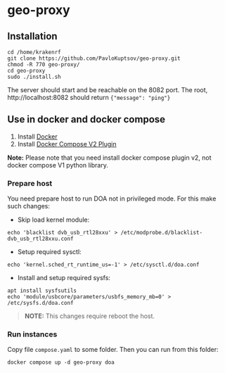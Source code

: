 # geo-proxy

## Installation
```
cd /home/krakenrf
git clone https://github.com/PavloKuptsov/geo-proxy.git
chmod -R 770 geo-proxy/
cd geo-proxy
sudo ./install.sh
```

The server should start and be reachable on the 8082 port. The root, http://localhost:8082 should return
`{"message": "ping"}`

## Use in docker and docker compose

1. Install [Docker](https://docs.docker.com/engine/install/)
1. Install [Docker Compose V2 Plugin](https://docs.docker.com/compose/cli-command/#installing-compose-v2)

**Note:** Please note that you need install docker compose plugin v2, not docker compose V1 python library.

### Prepare host

You need prepare host to run DOA not in privileged mode. For this make such changes:

 - Skip load kernel module:

```
echo 'blacklist dvb_usb_rtl28xxu' > /etc/modprobe.d/blacklist-dvb_usb_rtl28xxu.conf
```

 - Setup required sysctl:

```
echo 'kernel.sched_rt_runtime_us=-1' > /etc/sysctl.d/doa.conf
```

 - Install and setup required sysfs:

```
apt install sysfsutils
echo 'module/usbcore/parameters/usbfs_memory_mb=0' > /etc/sysfs.d/doa.conf
```

> **NOTE:** This changes require reboot the host.

### Run instances

Copy file `compose.yaml` to some folder. Then you can run from this folder:

```
docker compose up -d geo-proxy doa
```

